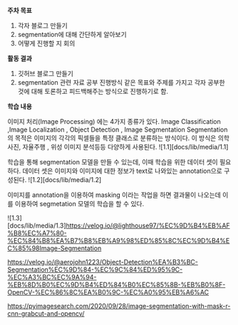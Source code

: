 **주차 목표** 
1. 각자 블로그 만들기 
2. segmentation에 대해 간단하게 알아보기 
3. 어떻게 진행할 지 회의


**활동 결과** 
1. 깃허브 블로그 만들기
2. segmentation 관련 자료 공부 진행방식 같은 목표와 주제를 가지고 각자 공부한 것에 대해 토론하고 피드백해주는 방식으로 진행하기로 함. 


**학습 내용**

이미지 처리(Image Processing) 에는 4가지 종류가 있다.
Image Classification  ,Image Localization , Object Detection , Image Segmentation
Segmentation의 목적은 이미지의 각각의 픽셀들을 특정 클래스로 분류하는 방식이다.
이 방식은 의학 사진, 자율주행 , 위성 이미지 분석등등 다양하게 사용된다.
![1.1][docs/lib/media/1.1]

학습을 통해 segmentation 모델을 만들 수 있는데, 이때 학습을 위한 데이터 셋이 필요하다. 데이터 셋은 이미지와 이미지에 대한 정보가 text로 나와있는 annotation으로 구성된다. 
![1.2][docs/lib/media/1.2]

이미지를 annotation을 이용하여 masking 이라는 작업을 하면 
결과물이 나오는데 이를 이용하여 segmetation 모델의 학습을 할 수 있다.

![1.3][docs/lib/media/1.3]https://velog.io/@lighthouse97/%EC%9D%B4%EB%AF%B8%EC%A7%80-%EC%84%B8%EA%B7%B8%EB%A9%98%ED%85%8C%EC%9D%B4%EC%85%98Image-Segmentation

https://velog.io/@aerojohn1223/Object-Detection%EA%B3%BC-Segmentation%EC%9D%84-%EC%9C%84%ED%95%9C-%EC%A3%BC%EC%9A%94-%EB%8D%B0%EC%9D%B4%ED%84%B0%EC%85%8B-%EB%B0%8F-OpenCV-%EC%86%8C%EA%B0%9C-%EC%A0%95%EB%A6%AC

https://pyimagesearch.com/2020/09/28/image-segmentation-with-mask-r-cnn-grabcut-and-opencv/
